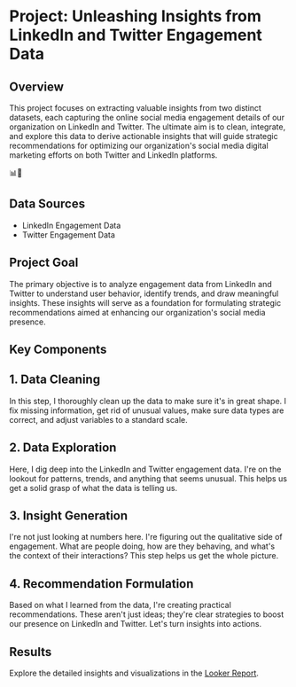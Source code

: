 # Project: Unleashing Insights from LinkedIn and Twitter Engagement Data

## Overview
This project focuses on extracting valuable insights from two distinct datasets, each capturing the online social media engagement details of our organization on LinkedIn and Twitter. The ultimate aim is to clean, integrate, and explore this data to derive actionable insights that will guide strategic recommendations for optimizing our organization's social media digital marketing efforts on both Twitter and LinkedIn platforms.

📊🚀

## Data Sources
* LinkedIn Engagement Data
* Twitter Engagement Data

## Project Goal
The primary objective is to analyze engagement data from LinkedIn and Twitter to understand user behavior, identify trends, and draw meaningful insights. These insights will serve as a foundation for formulating strategic recommendations aimed at enhancing our organization's social media presence.

## Key Components

## 1. Data Cleaning
In this step, I thoroughly clean up the data to make sure it's in great shape. I fix missing information, get rid of unusual values, make sure data types are correct, and adjust variables to a standard scale.

## 2. Data Exploration
Here, I dig deep into the LinkedIn and Twitter engagement data. I're on the lookout for patterns, trends, and anything that seems unusual. This helps us get a solid grasp of what the data is telling us.

## 3. Insight Generation
I're not just looking at numbers here. I're figuring out the qualitative side of engagement. What are people doing, how are they behaving, and what's the context of their interactions? This step helps us get the whole picture.

## 4. Recommendation Formulation
Based on what I learned from the data, I're creating practical recommendations. These aren't just ideas; they're clear strategies to boost our presence on LinkedIn and Twitter. Let's turn insights into actions.

## Results
Explore the detailed insights and visualizations in the [Looker Report](https://lookerstudio.google.com/embed/reporting/7e15c243-e086-4c0d-a56b-a471add9ad33/page/5BceD).


